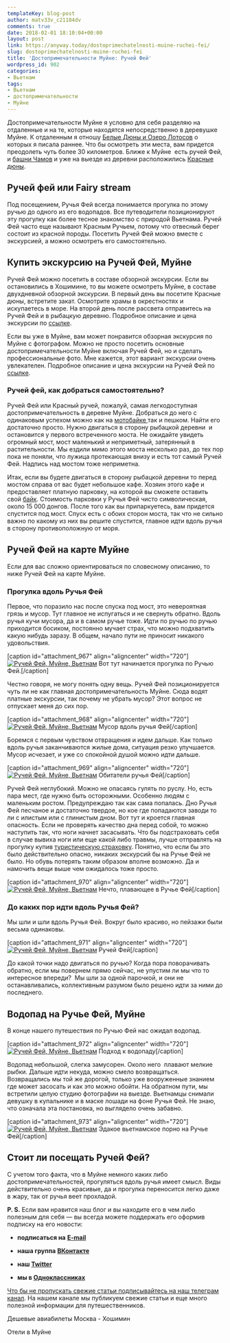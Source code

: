 ```yaml
---
templateKey: blog-post
author: matv33v_c21184dv
comments: true
date: 2018-02-01 18:10:04+00:00
layout: post
link: https://anyway.today/dostoprimechatelnosti-muine-ruchei-fei/
slug: dostoprimechatelnosti-muine-ruchei-fei
title: 'Достопримечательности Муйне: Ручей Фей'
wordpress_id: 902
categories:
- Вьетнам
tags:
- Вьетнам
- достопримечательности
- Муйне
---
```


Достопримечательности Муйне я условно для себя разделяю на отдаленные и на те, которые находятся непосредственно в деревушке Муйне. К отдаленным я отношу [Белые Дюны и Озеро Лотосов](https://anyway.today/dostoprimechatelnosti-v-muine-belie-duni-i-ozero-lotosov/) о которых я писала раннее. Что бы осмотреть эти места, вам придется преодолеть чуть более 30 километров. Ближе к Муйне  есть ручей Фей, и [башни Чамов](https://anyway.today/dostoprimechatelnosti-muine-bashni-chamov/) и уже на выезде из деревни расположились [Красные дюны](https://anyway.today/dostoprimechatelnosti-v-muine-krasnie-duni/).




<!-- more -->





## Ручей фей или Fairy stream




Под посещением, Ручья Фей всегда понимается прогулка по этому ручью до одного из его водопадов. Все путеводители позиционируют эту прогулку как более тесное знакомство с природой Вьетнама. Ручей Фей часто еще называют Красным Ручьем, потому что отвесный берег состоит из красной породы. Посетить Ручей Фей можно вместе с экскурсией, а можно осмотреть его самостоятельно.





## Купить экскурсию на Ручей Фей, Муйне




Ручей Фей можно посетить в составе обзорной экскурсии. Если вы остановились в Хошимине, то вы можете осмотреть Муйне, в составе двухдневной обзорной экскурсии. В первый день вы посетите Красные дюны, встретите закат. Осмотрите храмы в окрестностях и  искупаетесь в море. На второй день после рассвета отправитесь на Ручей Фей и в рыбацкую деревню. Подробное описание и цена экскурсии по [ссылке](https://c50.travelpayouts.com/click?shmarker=14510.feirySpring&promo_id=1397&source_type=customlink&type=click&custom_url=https%3A%2F%2Fvivaster.com%2Fvietnam%2Fmui-ne%2Foffer-mui-ne-beach-excursion-sunrise-over-the-red-sand-dune-30613%2F).




Если вы уже в Муйне, вам может понравится обзорная экскурсия по Муйне с фотографом. Можно не просто посетить основные достопримечательности Муйне включая Ручей Фей, но и сделать профессиональные фото. Мне кажется, этот вариант экскурсии очень увлекателен. Подробное описание и цена экскурсии на Ручей Фей по [ссылке](https://c11.travelpayouts.com/click?shmarker=14510.feirySpring&promo_id=652&source_type=customlink&type=click&custom_url=https%3A%2F%2Fexperience.tripster.ru%2Fexperience%2F11491%2F).





### Ручей фей, как добраться самостоятельно?




Ручей Фей или Красный ручей, пожалуй, самая легкодоступная достопримечательность в деревне Муйне. Добраться до него с одинаковым успехом можно как на [мотобайке ](https://anyway.today/arenda-motobaika-vo-vietname/)так и пешком. Найти его достаточно просто. Нужно двигаться в сторону рыбацкой деревни  и остановится у первого встреченного моста. Не ожидайте увидеть огромный мост, мост маленький и неприметный, затерянный в растительности. Мы ездили мимо этого моста несколько раз, до тех пор пока не поняли, что лужица протекающая внизу и есть тот самый Ручей Фей. Надпись над мостом тоже неприметна.




Итак, если вы будете двигаться в сторону рыбацкой деревни то перед мостом справа от вас будет небольшое кафе. Хозяин этого кафе и предоставляет платную парковку, на которой вы сможете оставить свой [байк](https://anyway.today/arenda-motobaika-vo-vietname/). Стоимость парковки у Ручья Фей чисто символическая, около 15 000 донгов. После того как вы припаркуетесь, вам придется спустится под мост. Спуск есть с обоих сторон моста, так что не сильно важно по какому из них вы решите спустится, главное идти вдоль ручья в сторону противоположную от моря.





## Ручей Фей на карте Муйне


Если для вас сложно ориентироваться по словесному описанию, то ниже Ручей Фей на карте Муйне.
﻿


### Прогулка вдоль Ручья Фей




Первое, что поразило нас после спуска под мост, это невероятная грязь и мусор. Тут главное не испугаться и не свернуть обратно. Вдоль ручья кучи мусора, да и в самом ручье тоже. Идти по ручью по ручью приходится босиком, постоянно мучает страх, что можно подхватить какую нибудь заразу. В общем, начало пути не приносит никакого удовольствия.




[caption id="attachment_967" align="aligncenter" width="720"][![Ручей Фей, Муйне, Вьетнам](https://anyway.today/wp-content/uploads/2015/04/2014-10-22_Vietnam_0270.jpg)](https://anyway.today/wp-content/uploads/2015/04/2014-10-22_Vietnam_0270.jpg) Вот тут начинается прогулка по Ручью Фей.[/caption]


Честно говоря, не могу понять одну вещь. Ручей Фей позиционируется чуть ли не как главная достопримечательность Муйне. Сюда водят платные экскурсии, так почему не убрать мусор? Этот вопрос не отпускает меня до сих пор.




[caption id="attachment_968" align="aligncenter" width="720"][![Ручей Фей, Муйне, Вьетнам](https://anyway.today/wp-content/uploads/2015/04/2014-10-22_Vietnam_0271.jpg)](https://anyway.today/wp-content/uploads/2015/04/2014-10-22_Vietnam_0271.jpg) Мусор вдоль ручья Фей[/caption]


Боремся с первым чувством отвращения и идем дальше. Как только вдоль ручья заканчиваются жилые дома, ситуация резко улучшается. Мусор исчезает, и уже со спокойной душой можно идти дальше.




[caption id="attachment_969" align="aligncenter" width="720"][![Ручей Фей, Муйне, Вьетнам](https://anyway.today/wp-content/uploads/2015/04/2014-10-22_Vietnam_0275.jpg)](https://anyway.today/wp-content/uploads/2015/04/2014-10-22_Vietnam_0275.jpg) Обитатели ручья Фей[/caption]


Ручей Фей неглубокий. Можно не опасаясь гулять по руслу. Но, есть пара мест, где нужно быть осторожными. Особенно людям с маленьким ростом. Предупреждаю так как сама попалась. Дно Ручья Фей песчаное и достаточно твердое, но кое где попадаются заводи то ли с илистым или с глинистым дном. Вот тут и кроется главная опасность. Если не проверять качество дна перед собой, то можно наступить так, что ноги начнет засасывать. Что бы подстраховать себя в случае вывиха ноги или еще какой либо травмы, лучше отправлять на прогулку купив [туристическую страховку](https://anyway.today/zachem-nujna-turisticheskaya-medizinskay-strahovka/). Понятно, что если бы это было действительно опасно, никаких экскурсий бы на Ручье Фей не было. Но обувь потерять таким образом вполне возможно. Да и намочить вещи выше чем ожидалось тоже просто.




[caption id="attachment_970" align="aligncenter" width="720"][![Ручей Фей, Муйне, Вьетнам](https://anyway.today/wp-content/uploads/2015/04/2014-10-22_Vietnam_0289.jpg)](https://anyway.today/wp-content/uploads/2015/04/2014-10-22_Vietnam_0289.jpg) Нечто, плавающее в Ручье Фей[/caption]


### До каких пор идти вдоль Ручья Фей?




Мы шли и шли вдоль Ручья Фей. Вокруг было красиво, но пейзажи были весьма одинаковы.




[caption id="attachment_971" align="aligncenter" width="720"][![Ручей Фей, Муйне, Вьетнам](https://anyway.today/wp-content/uploads/2015/04/2014-10-22_Vietnam_0290.jpg)](https://anyway.today/wp-content/uploads/2015/04/2014-10-22_Vietnam_0290.jpg) Ручей Фей[/caption]


До какой точки надо двигаться по ручью? Когда пора поворачивать обратно, если мы повернем прямо сейчас, не упустим ли мы что то интересное впереди?  Мы шли за одной парочкой, и они не останавливались, коллективным разумом было решено идти за ними до последнего.





## Водопад на Ручье Фей, Муйне




В конце нашего путешествия по Ручью Фей нас ожидал водопад.




[caption id="attachment_972" align="aligncenter" width="720"][![Ручей Фей, Муйне, Вьетнам](https://anyway.today/wp-content/uploads/2015/04/2014-10-22_Vietnam_0297.jpg)](https://anyway.today/wp-content/uploads/2015/04/2014-10-22_Vietnam_0297.jpg) Подход к водопаду[/caption]


Водопад небольшой, слегка замусорен. Около него  плавают мелкие рыбки. Дальше идти некуда, можно смело возвращаться. Возвращались мы той же дорогой, только уже вооруженные знанием где может засосать и как это можно обойти. На обратном пути, мы встретили целую студию фотографии на выезде. Вьетнамцы снимали девушку в купальнике и в маске лошади на фоне Ручья Фей. Не знаю, что означала эта постановка, но выглядело очень забавно.




[caption id="attachment_973" align="aligncenter" width="720"][![Ручей Фей, Муйне, Вьетнам](https://anyway.today/wp-content/uploads/2015/04/2014-10-22_Vietnam_0299.jpg)](https://anyway.today/wp-content/uploads/2015/04/2014-10-22_Vietnam_0299.jpg) Эдакое вьетнамское порно на Ручье Фей[/caption]


## Стоит ли посещать Ручей Фей?




С учетом того факта, что в Муйне немного каких либо достопримечательностей, прогуляться вдоль ручья имеет смысл. Виды действительно очень красивые, да и прогулка переносится легко даже в жару, так от ручья веет прохладой.


**P. S.** Если вам нравится наш блог и вы находите его в чем либо полезным для себя — вы всегда можете поддержать его оформив подписку на его новости:



 	
  * **подписаться на** [**E-mail**](https://feedburner.google.com/fb/a/mailverify?uri=Anywaytoday&amp;loc=en_US)

 	
  * **наша группа** [**ВКонтакте**](https://vk.com/public90452188)

 	
  * **наш [Twitter](https://twitter.com/TodayAnyway)**

 	
  * **мы в [Одноклассниках](https://ok.ru/group/54402107244544)**




[Что бы не пропускать свежие статьи подписывайтесь на наш телеграм канал](https://t.me/anyway_today). На нашем канале мы публикуем свежие статьи и еще много полезной информации для путешественников.


Дешевые авиабилеты Москва - Хошимин


Отели в Муйне


